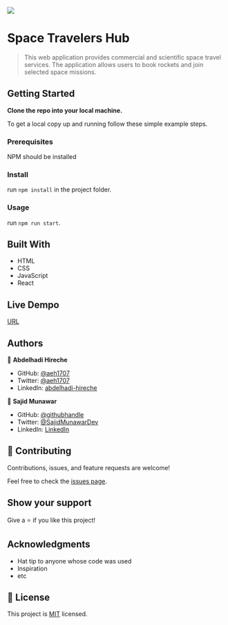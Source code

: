 ![](https://img.shields.io/badge/Microverse-blueviolet)

# Space Travelers Hub

> This web application provides commercial and scientific space travel services. The application allows users to book rockets and join selected space missions.

## Getting Started

**Clone the repo into your local machine.**

To get a local copy up and running follow these simple example steps.

### Prerequisites
NPM should be installed

### Install
run `npm install` in the project folder.

### Usage
run `npm run start`.


## Built With

- HTML
- CSS
- JavaScript
- React

## Live Dempo

[URL](https://62ebc3057145de0edca6b1e0--adorable-pothos-f51154.netlify.app/)

## Authors

👤 **Abdelhadi Hireche**

- GitHub: [@aeh1707](https://github.com/githubhandle)
- Twitter: [@aeh1707](https://twitter.com/twitterhandle)
- LinkedIn: [abdelhadi-hireche](https://linkedin.com/in/linkedinhandle)

👤 **Sajid Munawar**

- GitHub: [@githubhandle](https://github.com/sajid-munawar)
- Twitter: [@SajidMunawarDev](https://twitter.com/SajidMunawarDev)
- LinkedIn: [LinkedIn](https://www.linkedin.com/in/sajid-munawar-41ba26180/)

## 🤝 Contributing

Contributions, issues, and feature requests are welcome!

Feel free to check the [issues page](../../issues/).

## Show your support

Give a ⭐️ if you like this project!

## Acknowledgments

- Hat tip to anyone whose code was used
- Inspiration
- etc

## 📝 License

This project is [MIT](./MIT.md) licensed.
